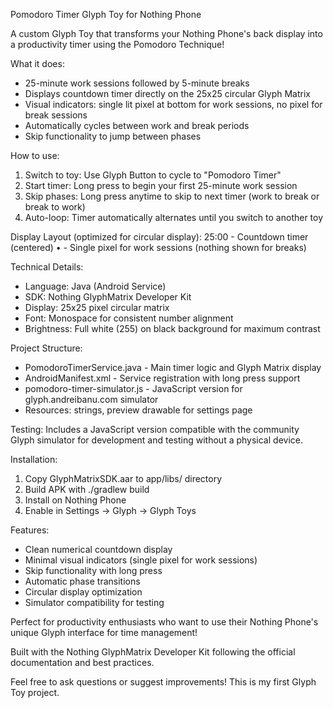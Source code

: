 Pomodoro Timer Glyph Toy for Nothing Phone

A custom Glyph Toy that transforms your Nothing Phone's back display into a productivity timer using the Pomodoro Technique!

What it does:
- 25-minute work sessions followed by 5-minute breaks
- Displays countdown timer directly on the 25x25 circular Glyph Matrix
- Visual indicators: single lit pixel at bottom for work sessions, no pixel for break sessions
- Automatically cycles between work and break periods
- Skip functionality to jump between phases

How to use:
1. Switch to toy: Use Glyph Button to cycle to "Pomodoro Timer"
2. Start timer: Long press to begin your first 25-minute work session
3. Skip phases: Long press anytime to skip to next timer (work to break or break to work)
4. Auto-loop: Timer automatically alternates until you switch to another toy

Display Layout (optimized for circular display):
   25:00     - Countdown timer (centered)
     •       - Single pixel for work sessions (nothing shown for breaks)

Technical Details:
- Language: Java (Android Service)
- SDK: Nothing GlyphMatrix Developer Kit
- Display: 25x25 pixel circular matrix
- Font: Monospace for consistent number alignment
- Brightness: Full white (255) on black background for maximum contrast

Project Structure:
- PomodoroTimerService.java - Main timer logic and Glyph Matrix display
- AndroidManifest.xml - Service registration with long press support
- pomodoro-timer-simulator.js - JavaScript version for glyph.andreibanu.com simulator
- Resources: strings, preview drawable for settings page

Testing:
Includes a JavaScript version compatible with the community Glyph simulator for development and testing without a physical device.

Installation:
1. Copy GlyphMatrixSDK.aar to app/libs/ directory
2. Build APK with ./gradlew build
3. Install on Nothing Phone
4. Enable in Settings → Glyph → Glyph Toys

Features:
- Clean numerical countdown display
- Minimal visual indicators (single pixel for work sessions)
- Skip functionality with long press
- Automatic phase transitions
- Circular display optimization
- Simulator compatibility for testing

Perfect for productivity enthusiasts who want to use their Nothing Phone's unique Glyph interface for time management! 

Built with the Nothing GlyphMatrix Developer Kit following the official documentation and best practices.

Feel free to ask questions or suggest improvements! This is my first Glyph Toy project.

